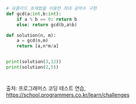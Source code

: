 ``` py
# 유클리드 호제법을 이용한 최대 공약수 구현
def gcd(a:int,b:int):
    if a % b == 0: return b
    else: return gcd(b,a%b)

def solution(n, m):
    a = gcd(n,m)
    return [a,n*m/a]


print(solution(3,12))
print(solution(2,5))
```
#
출처: 프로그래머스 코딩 테스트 연습, https://school.programmers.co.kr/learn/challenges